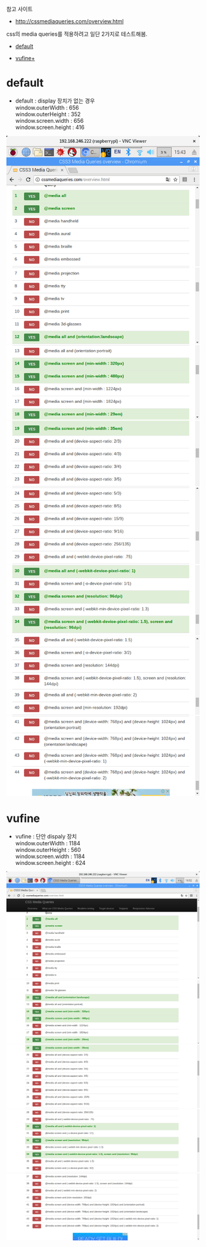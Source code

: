 

참고 사이트
 - http://cssmediaqueries.com/overview.html
 
css의 media queries를 적용하려고 일단 2가지로 테스트해봄. 

* [default](./resolution.html#defalut) 
 
* [vufine+](./resolution.html#vufine) 

# default

* default : display 장치가 없는 경우  
window.outerWidth : 656  
window.outerHeight : 352  
window.screen.width : 656  
window.screen.height : 416  

![Image](../images/default_1.png)
![Image](../images/default_2.png)
![Image](../images/default_3.png)
![Image](../images/default_4.png)
![Image](../images/default_5.png)
![Image](../images/default_6.png)
![Image](../images/default_7.png)
![Image](../images/default_8.png)

# vufine

* vufine : 단안 dispaly 장치  
window.outerWidth : 1184  
window.outerHeight : 560  
window.screen.width : 1184  
window.screen.height : 624  

![Image](../images/vufine_1.png)
![Image](../images/vufine_2.png)
![Image](../images/vufine_3.png)
![Image](../images/vufine_4.png)
![Image](../images/vufine_5.png)


